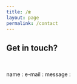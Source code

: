 ```yaml
---
title: /☎️
layout: page
permalink: /contact
---
```


## Get in touch?

<br/>

name : 
e-mail : 
message : 
